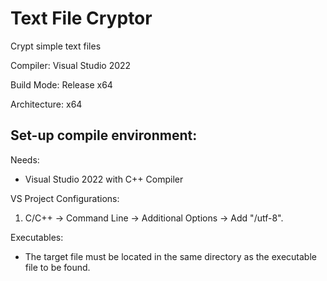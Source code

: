 # Text File Cryptor
Crypt simple text files
 
Compiler: Visual Studio 2022

Build Mode: Release x64

Architecture: x64

## Set-up compile environment:
Needs:
- Visual Studio 2022 with C++ Compiler

VS Project Configurations:
1. C/C++ → Command Line → Additional Options → Add "/utf-8".

Executables:
- The target file must be located in the same directory as the executable file to be found.
